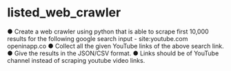 # listed_web_crawler

● Create a web crawler using python that is able to scrape first 10,000 results for the following google search input - site:youtube.com openinapp.co
● Collect all the given YouTube links of the above search link.
● Give the results in the JSON/CSV format.
● Links should be of YouTube channel instead of scraping youtube video links.
